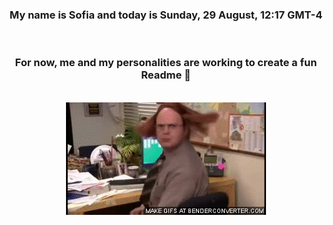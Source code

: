 


<div align="center">
<h3 >My name is Sofia and today is Sunday, 29 August, 12:17 GMT-4</h3><br>
<h3 >For now, me and my personalities are working to create a fun Readme 👋
</h3><br>
<img src='img/dwight.gif' alt='working...'/>
</div>
